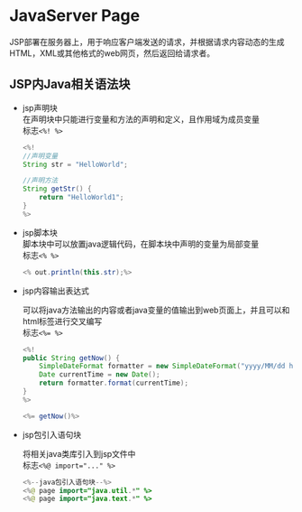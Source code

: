 # JavaServer Page    

JSP部署在服务器上，用于响应客户端发送的请求，并根据请求内容动态的生成HTML，XML或其他格式的web网页，然后返回给请求者。

## JSP内Java相关语法块   

* jsp声明块    
    在声明块中只能进行变量和方法的声明和定义，且作用域为成员变量     
    标志`<%! %>`    

    ```java
    <%!
    //声明变量
    String str = "HelloWorld";

    //声明方法
    String getStr() {
        return "HelloWorld1";
    }
    %>
    ```      

* jsp脚本块    
    脚本块中可以放置java逻辑代码，在脚本块中声明的变量为局部变量   
    标志`<% %>`   
    
    ```java
    <% out.println(this.str);%>
    ```    

* jsp内容输出表达式   

    可以将java方法输出的内容或者java变量的值输出到web页面上，并且可以和html标签进行交叉编写   
    标志`<%= %>`
    ```java
    <%!
    public String getNow() {
        SimpleDateFormat formatter = new SimpleDateFormat("yyyy/MM/dd hh:mm:ss");
        Date currentTime = new Date();
        return formatter.format(currentTime);
    }
    %>

    <%= getNow()%>
    ```  

* jsp包引入语句块   

    将相关java类库引入到jsp文件中   
    标志`<%@ import="..." %>`   

    ```java
    <%--java包引入语句块--%>
    <%@ page import="java.util.*" %>
    <%@ page import="java.text.*" %>
    ```  





